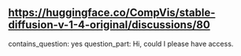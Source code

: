 ## https://huggingface.co/CompVis/stable-diffusion-v-1-4-original/discussions/80

contains_question: yes
question_part: Hi, could I please have access.